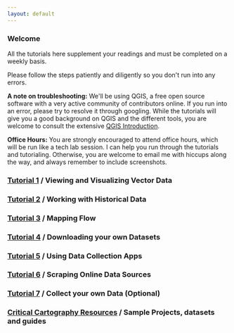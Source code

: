```yaml
---
layout: default
---
```


### Welcome 

All the tutorials here supplement your readings and must be completed on a weekly basis. 

Please follow the steps patiently and diligently so you don't run into any errors.

**A note on troubleshooting:** We'll be using QGIS, a free open source software with a very active community of contributors online. If you run into an error, please try to resolve it through googling. While the tutorials will give you a good background on QGIS and the different tools, you are welcome to consult the extensive [QGIS Introduction](https://docs.qgis.org/3.16/en/docs/gentle_gis_introduction/index.html). 

**Office Hours:** You are strongly encouraged to attend office hours, which will be run like a tech lab session. I can help you run through the tutorials and tutorialing. Otherwise, you are welcome to email me with hiccups along the way, and always remember to include screenshots.

### [Tutorial 1](https://nf2337.github.io/Mapping-Global-Foodscapes/tutorial1) / Viewing and Visualizing Vector Data 

### [Tutorial 2](https://nf2337.github.io/Mapping-Global-Foodscapes/tutorial2) / Working with Historical Data

### [Tutorial 3](https://nf2337.github.io/Mapping-Global-Foodscapes/tutorial3) / Mapping Flow

### [Tutorial 4](https://nf2337.github.io/Mapping-Global-Foodscapes/tutorial4) / Downloading your own Datasets

### [Tutorial 5](https://nf2337.github.io/Mapping-Global-Foodscapes/tutorial5) / Using Data Collection Apps

### [Tutorial 6](https://nf2337.github.io/Mapping-Global-Foodscapes/tutorial6) / Scraping Online Data Sources

### [Tutorial 7](https://nf2337.github.io/Mapping-Global-Foodscapes/tutorial7) / Collect your own Data (Optional)

### [Critical Cartography Resources](https://nf2337.github.io/Mapping-Global-Foodscapes/resources) / Sample Projects, datasets and guides

